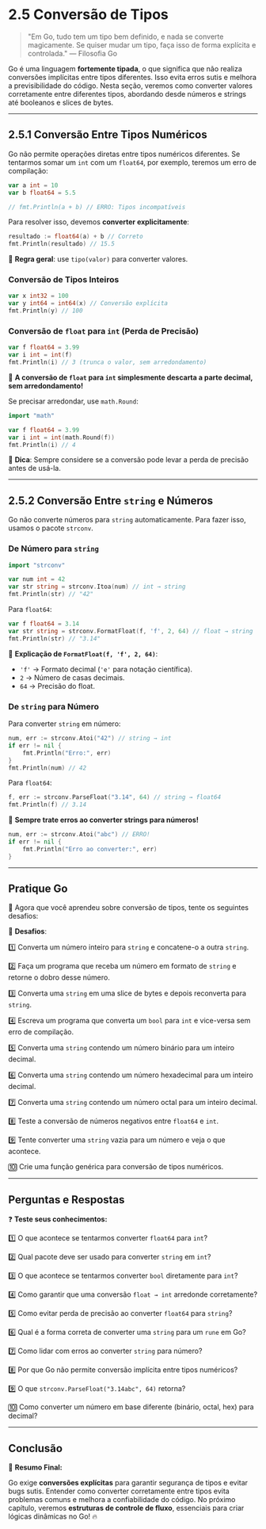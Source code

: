 # **2.5 Conversão de Tipos**

> "Em Go, tudo tem um tipo bem definido, e nada se converte magicamente. Se quiser mudar um tipo, faça isso de forma explícita e controlada." — Filosofia Go

Go é uma linguagem **fortemente tipada**, o que significa que não realiza conversões implícitas entre tipos diferentes. Isso evita erros sutis e melhora a previsibilidade do código. Nesta seção, veremos como converter valores corretamente entre diferentes tipos, abordando desde números e strings até booleanos e slices de bytes.

---

## **2.5.1 Conversão Entre Tipos Numéricos**

Go não permite operações diretas entre tipos numéricos diferentes. Se tentarmos somar um `int` com um `float64`, por exemplo, teremos um erro de compilação:

```go
var a int = 10
var b float64 = 5.5

// fmt.Println(a + b) // ERRO: Tipos incompatíveis
```

Para resolver isso, devemos **converter explicitamente**:

```go
resultado := float64(a) + b // Correto
fmt.Println(resultado) // 15.5
```

📌 **Regra geral**: use `tipo(valor)` para converter valores.

### **Conversão de Tipos Inteiros**

```go
var x int32 = 100
var y int64 = int64(x) // Conversão explícita
fmt.Println(y) // 100
```

### **Conversão de `float` para `int` (Perda de Precisão)**

```go
var f float64 = 3.99
var i int = int(f)
fmt.Println(i) // 3 (trunca o valor, sem arredondamento)
```

📌 **A conversão de `float` para `int` simplesmente descarta a parte decimal, sem arredondamento!**

Se precisar arredondar, use `math.Round`:

```go
import "math"

var f float64 = 3.99
var i int = int(math.Round(f))
fmt.Println(i) // 4
```

🔹 **Dica**: Sempre considere se a conversão pode levar a perda de precisão antes de usá-la.

---

## **2.5.2 Conversão Entre `string` e Números**

Go não converte números para `string` automaticamente. Para fazer isso, usamos o pacote `strconv`.

### **De Número para `string`**

```go
import "strconv"

var num int = 42
var str string = strconv.Itoa(num) // int → string
fmt.Println(str) // "42"
```

Para `float64`:

```go
var f float64 = 3.14
var str string = strconv.FormatFloat(f, 'f', 2, 64) // float → string
fmt.Println(str) // "3.14"
```

📌 **Explicação de `FormatFloat(f, 'f', 2, 64)`**:
- `'f'` → Formato decimal (`'e'` para notação científica).
- `2` → Número de casas decimais.
- `64` → Precisão do float.

### **De `string` para Número**

Para converter `string` em número:

```go
num, err := strconv.Atoi("42") // string → int
if err != nil {
    fmt.Println("Erro:", err)
}
fmt.Println(num) // 42
```

Para `float64`:

```go
f, err := strconv.ParseFloat("3.14", 64) // string → float64
fmt.Println(f) // 3.14
```

📌 **Sempre trate erros ao converter strings para números!**

```go
num, err := strconv.Atoi("abc") // ERRO!
if err != nil {
    fmt.Println("Erro ao converter:", err)
}
```

---

## **Pratique Go**

🎯 Agora que você aprendeu sobre conversão de tipos, tente os seguintes desafios:

🔨 **Desafios**:

1️⃣ Converta um número inteiro para `string` e concatene-o a outra `string`.

2️⃣ Faça um programa que receba um número em formato de `string` e retorne o dobro desse número.

3️⃣ Converta uma `string` em uma slice de bytes e depois reconverta para `string`.

4️⃣ Escreva um programa que converta um `bool` para `int` e vice-versa sem erro de compilação.

5️⃣ Converta uma `string` contendo um número binário para um inteiro decimal.

6️⃣ Converta uma `string` contendo um número hexadecimal para um inteiro decimal.

7️⃣ Converta uma `string` contendo um número octal para um inteiro decimal.

8️⃣ Teste a conversão de números negativos entre `float64` e `int`.

9️⃣ Tente converter uma `string` vazia para um número e veja o que acontece.

🔟 Crie uma função genérica para conversão de tipos numéricos.

---

## **Perguntas e Respostas**

❓ **Teste seus conhecimentos:**

1️⃣ O que acontece se tentarmos converter `float64` para `int`?

2️⃣ Qual pacote deve ser usado para converter `string` em `int`?

3️⃣ O que acontece se tentarmos converter `bool` diretamente para `int`?

4️⃣ Como garantir que uma conversão `float → int` arredonde corretamente?

5️⃣ Como evitar perda de precisão ao converter `float64` para `string`?

6️⃣ Qual é a forma correta de converter uma `string` para um `rune` em Go?

7️⃣ Como lidar com erros ao converter `string` para número?

8️⃣ Por que Go não permite conversão implícita entre tipos numéricos?

9️⃣ O que `strconv.ParseFloat("3.14abc", 64)` retorna?

🔟 Como converter um número em base diferente (binário, octal, hex) para decimal?

---



## **Conclusão**

🚀 **Resumo Final:**

Go exige **conversões explícitas** para garantir segurança de tipos e evitar bugs sutis. Entender como converter corretamente entre tipos evita problemas comuns e melhora a confiabilidade do código. No próximo capítulo, veremos **estruturas de controle de fluxo**, essenciais para criar lógicas dinâmicas no Go! 🔥

